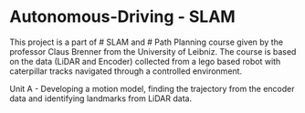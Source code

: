 # Autonomous-Driving - SLAM

  This project is a part of # SLAM and # Path Planning course given by the professor Claus Brenner from the University of Leibniz. The course is based on the data (LiDAR and Encoder) collected from a lego based robot with caterpillar tracks navigated through a controlled environment. 
  
  Unit A - Developing a motion model, finding the trajectory from the encoder data and identifying landmarks from LiDAR data.
